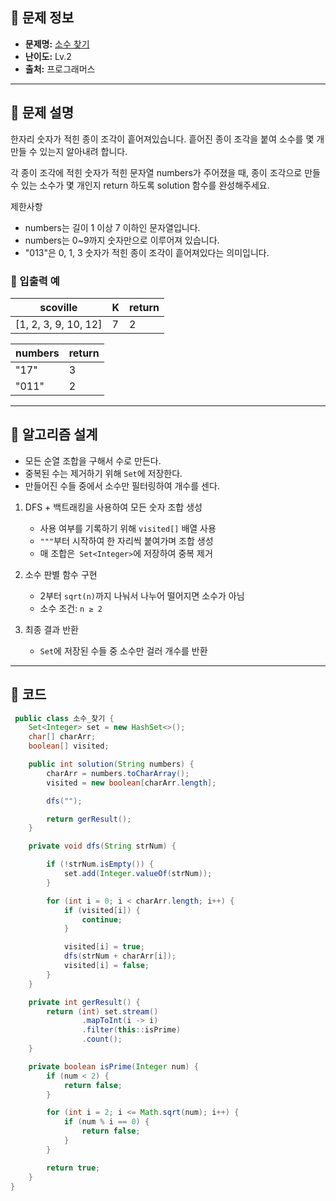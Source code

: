 ## 🌵 문제 정보

- **문제명:** [소수 찾기](https://school.programmers.co.kr/learn/courses/30/lessons/42839)
- **난이도:** Lv.2
- **출처:** 프로그래머스

---

## 🌵 문제 설명

한자리 숫자가 적힌 종이 조각이 흩어져있습니다. 흩어진 종이 조각을 붙여 소수를 몇 개 만들 수 있는지 알아내려 합니다.

각 종이 조각에 적힌 숫자가 적힌 문자열 numbers가 주어졌을 때, 종이 조각으로 만들 수 있는 소수가 몇 개인지 return 하도록 solution 함수를 완성해주세요.

제한사항

* numbers는 길이 1 이상 7 이하인 문자열입니다.
* numbers는 0~9까지 숫자만으로 이루어져 있습니다.
* "013"은 0, 1, 3 숫자가 적힌 종이 조각이 흩어져있다는 의미입니다.

### 🔸 입출력 예

| scoville             | K | return |
|----------------------|---|--------|
| [1, 2, 3, 9, 10, 12] | 7 | 2      |

| numbers | return |
|---------|--------|
| "17"    | 3      |
| "011"   | 2      |

---

## 🌵 알고리즘 설계

* 모든 순열 조합을 구해서 수로 만든다.
* 중복된 수는 제거하기 위해 `Set`에 저장한다.
* 만들어진 수들 중에서 소수만 필터링하여 개수를 센다.

1. DFS + 백트래킹을 사용하여 모든 숫자 조합 생성
    * 사용 여부를 기록하기 위해 `visited[]` 배열 사용
    * `"""`부터 시작하여 한 자리씩 붙여가며 조합 생성
    * 매 조합은` Set<Integer>`에 저장하여 중복 제거

2. 소수 판별 함수 구현
    * 2부터 `sqrt(n)`까지 나눠서 나누어 떨어지면 소수가 아님
    * 소수 조건: `n ≥ 2`

3. 최종 결과 반환
    * `Set`에 저장된 수들 중 소수만 걸러 개수를 반환

---

## 🌵 코드

```java
 public class 소수_찾기 {
    Set<Integer> set = new HashSet<>();
    char[] charArr;
    boolean[] visited;

    public int solution(String numbers) {
        charArr = numbers.toCharArray();
        visited = new boolean[charArr.length];

        dfs("");

        return gerResult();
    }

    private void dfs(String strNum) {

        if (!strNum.isEmpty()) {
            set.add(Integer.valueOf(strNum));
        }

        for (int i = 0; i < charArr.length; i++) {
            if (visited[i]) {
                continue;
            }

            visited[i] = true;
            dfs(strNum + charArr[i]);
            visited[i] = false;
        }
    }

    private int gerResult() {
        return (int) set.stream()
                .mapToInt(i -> i)
                .filter(this::isPrime)
                .count();
    }

    private boolean isPrime(Integer num) {
        if (num < 2) {
            return false;
        }

        for (int i = 2; i <= Math.sqrt(num); i++) {
            if (num % i == 0) {
                return false;
            }
        }

        return true;
    }
}
```